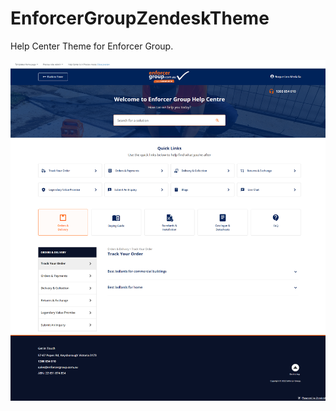 # EnforcerGroupZendeskTheme


Help Center Theme for Enforcer Group.

![Enforcer Group Help Center Thumbnail](./thumbnail.png)
